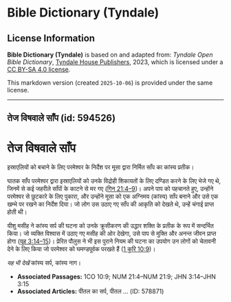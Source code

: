 # Bible Dictionary (Tyndale)

## License Information

**Bible Dictionary (Tyndale)** is based on and adapted from: _Tyndale Open Bible Dictionary_, [Tyndale House Publishers](https://tyndaleopenresources.com/), 2023, which is licensed under a [CC BY-SA 4.0 license](https://creativecommons.org/licenses/by-sa/4.0/legalcode.en).

This markdown version (created `2025-10-06`) is provided under the same license.



--------------------------------

## तेज विषवाले साँप (id: 594526)

तेज विषवाले साँप
================

इस्राएलियों को बचाने के लिए परमेश्वर के निर्देश पर मूसा द्वारा निर्मित साँप का कांस्य प्रतीक।

घातक साँप परमेश्वर द्वारा इस्राएलियों को उनके विद्रोही शिकायतों के लिए दण्डित करने के लिए भेजे गए थे, जिनमें से कई जहरीले साँपों के काटने से मर गए ([गिन 21:4–9](https://ref.ly/Num21:4-Num21:9))। अपने पाप को पहचानते हुए, उन्होंने परमेश्वर से छुटकारे के लिए पुकारा, और उन्होंने मूसा को एक अग्निमय (कांस्य) साँप बनाने और उसे एक खम्भे पर रखने का निर्देश दिया। जो लोग उस उठाए गए साँप की आकृति को देखते थे, उन्हें चंगाई प्राप्त होती थी।

यीशु मसीह ने कांस्य सर्प की घटना को उनके क्रूसीकरण की उद्धार शक्ति के प्रतीक के रूप में सन्दर्भित किया। जो व्यक्ति विश्वास में उठाए गए मसीह की ओर देखेगा, उसे पाप से मुक्ति और अनन्त जीवन प्राप्त होगा ([यूह 3:14–15](https://ref.ly/John3:14-John3:15))। प्रेरित पौलुस ने भी इस पुराने नियम की घटना का उपयोग उन लोगों को चेतावनी देने के लिए किया जो परमेश्वर को घमण्डपूर्वक परखते हैं ([1 कुरि 10:9](https://ref.ly/1Cor10:9))।

*यह भी देखें* कांस्य सर्प, कांस्य नाग। 

* **Associated Passages:** 1CO 10:9; NUM 21:4–NUM 21:9; JHN 3:14–JHN 3:15
* **Associated Articles:** पीतल का सर्प, पीतल ... (ID: 578871)

